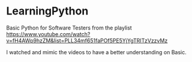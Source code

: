 # LearningPython
 Basic Python for Software Testers from the playlist
 https://www.youtube.com/watch?v=fH4AWp9hzZM&list=PLL34mf651faPOf5PE5YjYgTRITzVzzvMz
 
I watched and mimic the videos to have a better understanding on Basic. 

